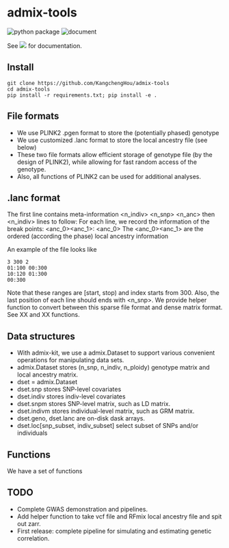 # admix-tools
![python package](https://github.com/KangchengHou/admix-tools/actions/workflows/workflow.yml/badge.svg)
![document](https://github.com/KangchengHou/admix-tools/actions/workflows/sphinx.yml/badge.svg)

See [![](https://img.shields.io/badge/docs-latest-blue.svg)](https://kangchenghou.github.io/admix-tools) 
for documentation.

## Install
```
git clone https://github.com/KangchengHou/admix-tools
cd admix-tools
pip install -r requirements.txt; pip install -e .
```

## File formats
- We use PLINK2 .pgen format to store the (potentially phased) genotype
- We use customized .lanc format to store the local ancestry file (see below)
- These two file formats allow efficient storage of genotype file (by the design of PLINK2), while allowing for fast random access of the genotype.
- Also, all functions of PLINK2 can be used for additional analyses.


## .lanc format
The first line contains meta-information <n_indiv> <n_snp> <n_anc> then <n_indiv> lines to follow:
For each line, we record the information of the break points: 
<anc_0><anc_1>:<pos> <anc_0>
The <anc_0><anc_1> are the ordered (according the phase) local ancestry information

An example of the file looks like
```
3 300 2
01:100 00:300
10:120 01:300
00:300
```
Note that these ranges are [start, stop) and index starts from 300. Also, the last position 
of each line should ends with <n_snp>. We provide helper function to convert between this 
sparse file format and dense matrix format. See XX and XX functions.

## Data structures
- With admix-kit, we use a admix.Dataset to support various convenient operations for manipulating data sets.
- admix.Dataset stores (n_snp, n_indiv, n_ploidy) genotype matrix and local ancestry matrix.
- dset = admix.Dataset 
- dset.snp stores SNP-level covariates
- dset.indiv stores indiv-level covariates
- dset.snpm stores SNP-level matrix, such as LD matrix.
- dset.indivm stores individual-level matrix, such as GRM matrix.
- dset.geno, dset.lanc are on-disk dask arrays.
- dset.loc[snp_subset, indiv_subset] select subset of SNPs and/or individuals

## Functions
We have a set of functions 

## TODO
- Complete GWAS demonstration and pipelines.
- Add helper function to take vcf file and RFmix local ancestry file and spit out zarr.
- First release: complete pipeline for simulating and estimating genetic correlation.